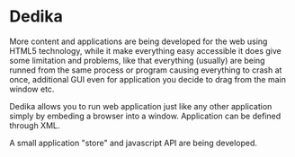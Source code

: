 Dedika
======

More content and applications are being developed for the web using HTML5 technology, while it make everything easy 
accessible it does give some limitation and problems, like that everything (usually) are being runned from the same process or program
causing everything to crash at once, additional GUI even for application you decide to drag from the main window etc.

Dedika allows you to run web application just like any other application simply by embeding a browser into a window. 
Application can be defined through XML.

A small application "store" and javascript API are being developed.
